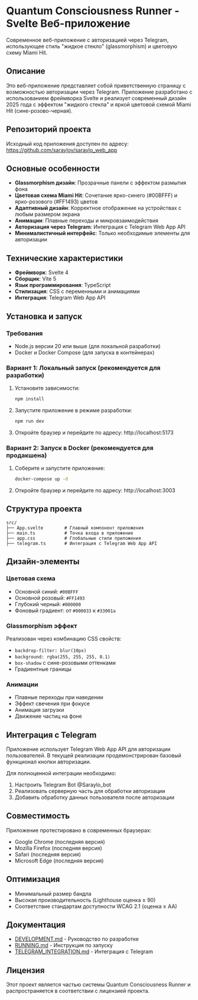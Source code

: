 # Quantum Consciousness Runner - Svelte Веб-приложение

Современное веб-приложение с авторизацией через Telegram, использующее стиль "жидкое стекло" (glassmorphism) и цветовую схему Miami Hit.

## Описание

Это веб-приложение представляет собой приветственную страницу с возможностью авторизации через Telegram. Приложение разработано с использованием фреймворка Svelte и реализует современный дизайн 2025 года с эффектом "жидкого стекла" и яркой цветовой схемой Miami Hit (сине-розово-черная).

## Репозиторий проекта

Исходный код приложения доступен по адресу: https://github.com/saraylov/saraylo_web_app

## Основные особенности

- **Glassmorphism дизайн**: Прозрачные панели с эффектом размытия фона
- **Цветовая схема Miami Hit**: Сочетание ярко-синего (#00BFFF) и ярко-розового (#FF1493) цветов
- **Адаптивный дизайн**: Корректное отображение на устройствах с любым размером экрана
- **Анимации**: Плавные переходы и микровзаимодействия
- **Авторизация через Telegram**: Интеграция с Telegram Web App API
- **Минималистичный интерфейс**: Только необходимые элементы для авторизации

## Технические характеристики

- **Фреймворк**: Svelte 4
- **Сборщик**: Vite 5
- **Язык программирования**: TypeScript
- **Стилизация**: CSS с переменными и анимациями
- **Интеграция**: Telegram Web App API

## Установка и запуск

### Требования

- Node.js версии 20 или выше (для локальной разработки)
- Docker и Docker Compose (для запуска в контейнерах)

### Вариант 1: Локальный запуск (рекомендуется для разработки)

1. Установите зависимости:
   ```bash
   npm install
   ```

2. Запустите приложение в режиме разработки:
   ```bash
   npm run dev
   ```

3. Откройте браузер и перейдите по адресу: http://localhost:5173

### Вариант 2: Запуск в Docker (рекомендуется для продакшена)

1. Соберите и запустите приложение:
   ```bash
   docker-compose up -d
   ```

2. Откройте браузер и перейдите по адресу: http://localhost:3003

## Структура проекта

```
src/
├── App.svelte        # Главный компонент приложения
├── main.ts           # Точка входа в приложение
├── app.css           # Глобальные стили приложения
├── telegram.ts       # Интеграция с Telegram Web App API
```

## Дизайн-элементы

### Цветовая схема

- Основной синий: `#00BFFF`
- Основной розовый: `#FF1493`
- Глубокий черный: `#000000`
- Фоновый градиент: от `#000033` к `#33001a`

### Glassmorphism эффект

Реализован через комбинацию CSS свойств:
- `backdrop-filter: blur(10px)`
- `background: rgba(255, 255, 255, 0.1)`
- `box-shadow` с сине-розовыми оттенками
- Градиентные границы

### Анимации

- Плавные переходы при наведении
- Эффект свечения при фокусе
- Анимация загрузки
- Движение частиц на фоне

## Интеграция с Telegram

Приложение использует Telegram Web App API для авторизации пользователей. В текущей реализации продемонстрирован базовый функционал кнопки авторизации.

Для полноценной интеграции необходимо:
1. Настроить Telegram Bot @Saraylo_bot
2. Реализовать серверную часть для обработки авторизации
3. Добавить обработку данных пользователя после авторизации

## Совместимость

Приложение протестировано в современных браузерах:
- Google Chrome (последняя версия)
- Mozilla Firefox (последняя версия)
- Safari (последняя версия)
- Microsoft Edge (последняя версия)

## Оптимизация

- Минимальный размер бандла
- Высокая производительность (Lighthouse оценка ≥ 90)
- Соответствие стандартам доступности WCAG 2.1 (оценка ≥ AA)

## Документация

- [DEVELOPMENT.md](file:///e:/DevBuild/NextRun/web_app_svelte/DEVELOPMENT.md) - Руководство по разработке
- [RUNNING.md](file:///e:/DevBuild/NextRun/web_app_svelte/RUNNING.md) - Инструкция по запуску
- [TELEGRAM_INTEGRATION.md](file:///e:/DevBuild/NextRun/web_app_svelte/TELEGRAM_INTEGRATION.md) - Интеграция с Telegram

## Лицензия

Этот проект является частью системы Quantum Consciousness Runner и распространяется в соответствии с лицензией проекта.